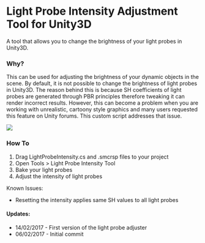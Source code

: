# Light Probe Intensity Adjustment Tool for Unity3D
A tool that allows you to change the brightness of your light probes in Unity3D. 

### Why?

This can be used for adjusting the brightness of your dynamic objects in the scene. By default, it is not possible to change the brightness of light probes in Unity3D. The reason behind this is because SH coefficients of light probes are generated through PBR principles therefore tweaking it can render incorrect results. However, this can become a problem when you are working with unrealistic, cartoony style graphics and many users requested this feature on Unity forums. This custom script addresses that issue.

![](https://github.com/kemalakay/lightprobes/blob/master/GIF/adam4.gif)

### How To

1. Drag LightProbeIntensity.cs and .smcrsp files to your project
2. Open Tools > Light Probe Intensity Tool
3. Bake your light probes 
4. Adjust the intensity of light probes


Known Issues:
* Resetting the intensity applies same SH values to all light probes


#### Updates: 
* 14/02/2017 - First version of the light probe adjuster
* 06/02/2017 - Initial commit
